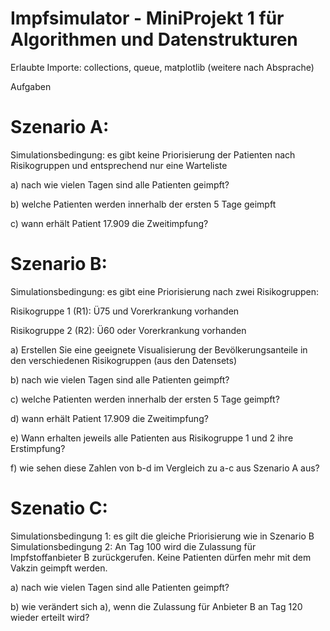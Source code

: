 # Impfsimulator -  MiniProjekt 1 für Algorithmen und Datenstrukturen

Erlaubte Importe: collections, queue, matplotlib (weitere nach Absprache)

Aufgaben

# Szenario A: 

Simulationsbedingung: es gibt keine Priorisierung der Patienten nach Risikogruppen und
entsprechend nur eine Warteliste

a) nach wie vielen Tagen sind alle Patienten geimpft?

b) welche Patienten werden innerhalb der ersten 5 Tage geimpft

c) wann erhält Patient 17.909 die Zweitimpfung?

# Szenario B:

Simulationsbedingung: es gibt eine Priorisierung nach zwei Risikogruppen:

Risikogruppe 1 (R1): Ü75 und Vorerkrankung vorhanden

Risikogruppe 2 (R2): Ü60 oder Vorerkrankung vorhanden

a) Erstellen Sie eine geeignete Visualisierung der Bevölkerungsanteile in den
verschiedenen Risikogruppen (aus den Datensets)

b) nach wie vielen Tagen sind alle Patienten geimpft?

c) welche Patienten werden innerhalb der ersten 5 Tage geimpft?

d) wann erhält Patient 17.909 die Zweitimpfung?

e) Wann erhalten jeweils alle Patienten aus Risikogruppe 1 und 2 ihre Erstimpfung?

f) wie sehen diese Zahlen von b-d im Vergleich zu a-c aus Szenario A aus?


# Szenatio C:

Simulationsbedingung 1: es gilt die gleiche Priorisierung wie in Szenario B
Simulationsbedingung 2: An Tag 100 wird die Zulassung für Impfstoffanbieter B
zurückgerufen. Keine Patienten dürfen mehr mit dem Vakzin geimpft werden.

a) nach wie vielen Tagen sind alle Patienten geimpft?

b) wie verändert sich a), wenn die Zulassung für Anbieter B an Tag 120 wieder erteilt wird?
